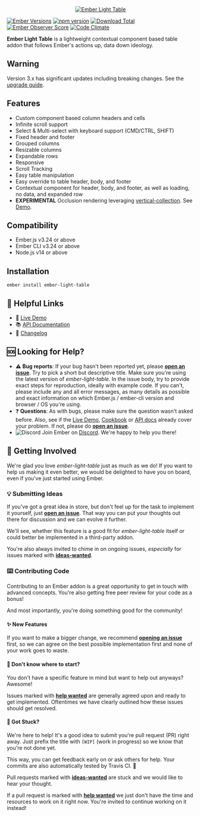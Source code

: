 <div align="center">
  <a href="https://adopted-ember-addons.github.io/ember-light-table/">
    <img
      src="https://github.com/adopted-ember-addons/ember-light-table/blob/master/docs/readme-logo.png"
      alt="Ember Light Table"
    >
  </a>
</div>

[![Ember Versions](https://img.shields.io/badge/Ember.js%20Versions-%5E3.4%20and%20%5E4.0-brightgreen.svg)](https://travis-ci.org/offirgolan/ember-light-table)
[![npm version](https://badge.fury.io/js/ember-light-table.svg)](http://badge.fury.io/js/ember-light-table)
[![Download Total](https://img.shields.io/npm/dt/ember-light-table.svg)](http://badge.fury.io/js/ember-light-table)
[![Ember Observer Score](https://emberobserver.com/badges/ember-light-table.svg)](https://emberobserver.com/addons/ember-light-table)
[![Code Climate](https://codeclimate.com/github/offirgolan/ember-light-table/badges/gpa.svg)](https://codeclimate.com/github/offirgolan/ember-light-table)

**Ember Light Table** is a  lightweight contextual component based table addon that follows Ember's actions up, data down ideology.

## Warning

Version 3.x has significant updates including breaking changes. See the  [upgrade guide](https://github.com/adopted-ember-addons/ember-light-table/master/docs/upgrade-quide.md).

## Features

- Custom component based column headers and cells
- Infinite scroll support
- Select & Multi-select with keyboard support (CMD/CTRL, SHIFT)
- Fixed header and footer
- Grouped columns
- Resizable columns
- Expandable rows
- Responsive
- Scroll Tracking
- Easy table manipulation
- Easy override to table header, body, and footer
- Contextual component for header, body, and footer, as well as loading, no data, and expanded row
- **EXPERIMENTAL** Occlusion rendering leveraging [vertical-collection](https://github.com/html-next/vertical-collection). See [Demo](http://adopted-ember-addons.github.io/ember-light-table/#/cookbook/occlusion-rendering).


Compatibility
------------------------------------------------------------------------------

* Ember.js v3.24 or above
* Ember CLI v3.24 or above
* Node.js v14 or above


Installation
------------------------------------------------------------------------------

```shell
ember install ember-light-table
```

## :link: Helpful Links

- :rocket: [Live Demo][demo]
- :books: [API Documentation][docs]
- :pencil: [Changelog](CHANGELOG.md)

## :sos: Looking for Help?

- :warning: **Bug reports**: If your bug hasn't been reported yet, please [**open an issue**][new-issue]. Try to pick a short but descriptive title. Make sure you're using the latest version of *ember-light-table*. In the issue body, try to provide exact steps for reproduction, ideally with example code. If you can't, please include any and all error messages, as many details as possible and exact information on which Ember.js / ember-cli version and browser / OS you're using.
- :question: **Questions**: As with bugs, please make sure the question wasn't asked before. Also, see if the [Live Demo][demo], [Cookbook][cookbook] or [API docs][docs] already cover your problem. If not, please do [**open an issue**][new-issue].
- ![Discord](https://img.shields.io/discord/480462759797063690.svg?logo=discord) Join Ember on [Discord](https://discord.gg/zT3asNS). We're happy to help you there!

## :metal: Getting Involved

We're glad you love *ember-light-table* just as much as we do! If you want to help us making it even better, we would be delighted to have you on board, even if you've just started using Ember.

### :bulb: Submitting Ideas

If you've got a great idea in store, but don't feel up for the task to implement it yourself, just [**open an issue**][new-issue]. That way you can put your thoughts out there for discussion and we can evolve it further.

We'll see, whether this feature is a good fit for *ember-light-table* itself or could better be implemented in a third-party addon.

You're also always invited to chime in on ongoing issues, *especially* for issues marked with [**ideas-wanted**][ideas-wanted].

### :keyboard: Contributing Code

Contributing to an Ember addon is a great opportunity to get in touch with advanced concepts. You're also getting free peer review for your code as a bonus!

And most importantly, you're doing something good for the community!

#### :sparkles: New Features

If you want to make a bigger change, we recommend [**opening an issue**][new-issue] first, so we can agree on the best possible implementation first and none of your work goes to waste.

#### :eyes: Don't know where to start?

You don't have a specific feature in mind but want to help out anyways? Awesome!

Issues marked with [**help wanted**][help-wanted] are generally agreed upon and ready to get implemented. Oftentimes we have clearly outlined how these issues should get resolved.

#### :handshake: Got Stuck?

We're here to help! It's a good idea to submit you're pull request (PR) right away. Just prefix the title with `[WIP]` (work in progress) so we know that you're not done yet.

This way, you can get feedback early on or ask others for help. Your commits are also automatically tested by Travis CI. :robot:

Pull requests marked with [**ideas-wanted**][pr-ideas-wanted] are stuck and we would like to hear your thought.

If a pull request is marked with [**help wanted**][pr-help-wanted] we just don't have the time and resources to work on it right now. You're invited to continue working on it instead!

[new-issue]: https://github.com/offirgolan/ember-light-table/issues/new

[ideas-wanted]: https://github.com/offirgolan/ember-light-table/issues?q=is%3Aissue+is%3Aopen+label%3Aideas-wanted
[help-wanted]: https://github.com/offirgolan/ember-light-table/issues?q=is%3Aissue+is%3Aopen+label%3A%22help+wanted%22

[pr-ideas-wanted]: https://github.com/offirgolan/ember-light-table/pulls?q=is%3Apr+is%3Aopen+label%ideas-wanted
[pr-help-wanted]: https://github.com/offirgolan/ember-light-table/pulls?q=is%3Apr+is%3Aopen+label%3Ahelp+wanted

[demo]: https://adopted-ember-addons.github.io/ember-light-table/
[cookbook]: https://adopted-ember-addons.github.io/ember-light-table/#/cookbook
[docs]: https://adopted-ember-addons.github.io/ember-light-table/docs/
